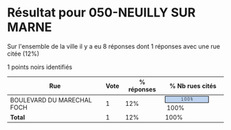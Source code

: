 # Résultat pour 050-NEUILLY SUR MARNE

Sur l'ensemble de la ville il y a eu 8 réponses dont 1 réponses avec une rue citée (12%)

1 points noirs identifiés

| Rue | Vote | % réponses | % Nb rues cités|
|-----|------|------------|----------------|
| BOULEVARD DU MARECHAL FOCH | 1 | 12% | <img src="../../img/bar_100.gif" />&nbsp;100%|
| **Total** | 1 | 12% | 100%|
